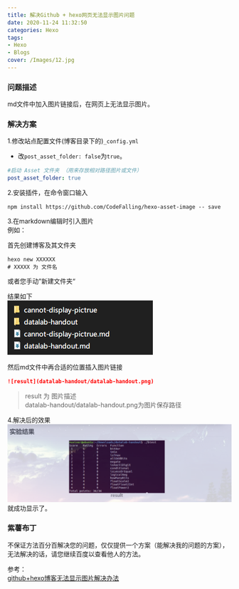 ```yaml
---
title: 解决Github + hexo网页无法显示图片问题
date: 2020-11-24 11:32:50
categories: Hexo
tags:
- Hexo
- Blogs
cover: /Images/12.jpg
---
```

### 问题描述

md文件中加入图片链接后，在网页上无法显示图片。  
<!--more-->
### 解决方案

1.修改站点配置文件(博客目录下的)`_config.yml`  

+ 改`post_asset_folder: false`为`true`。
```yml
#启动 Asset 文件夹 （用来存放相对路径图片或文件）
post_asset_folder: true
```
2.安装插件，在命令窗口输入  
```git
npm install https://github.com/CodeFalling/hexo-asset-image -- save
```

3.在markdown编辑时引入图片  
例如：  

首先创建博客及其文件夹  
```git
hexo new XXXXXX
# XXXXX 为 文件名
```
或者您手动”新建文件夹“  

结果如下  
![文件目录](cannot-display-pictrue/menu.png)

然后md文件中再合适的位置插入图片链接  
```md
![result](datalab-handout/datalab-handout.png) 
```
> result 为 图片描述  
> datalab-handout/datalab-handout.png为图片保存路径  

4.解决后的效果  
![](cannot-display-pictrue/display.png)  
就成功显示了。

### 紫薯布丁
不保证方法百分百解决您的问题，仅仅提供一个方案（能解决我的问题的方案），无法解决的话，请您继续百度以查看他人的方法。  

参考：  
[github+hexo博客无法显示图片解决办法](https://www.dazhuanlan.com/2019/10/16/5da647c849379/)